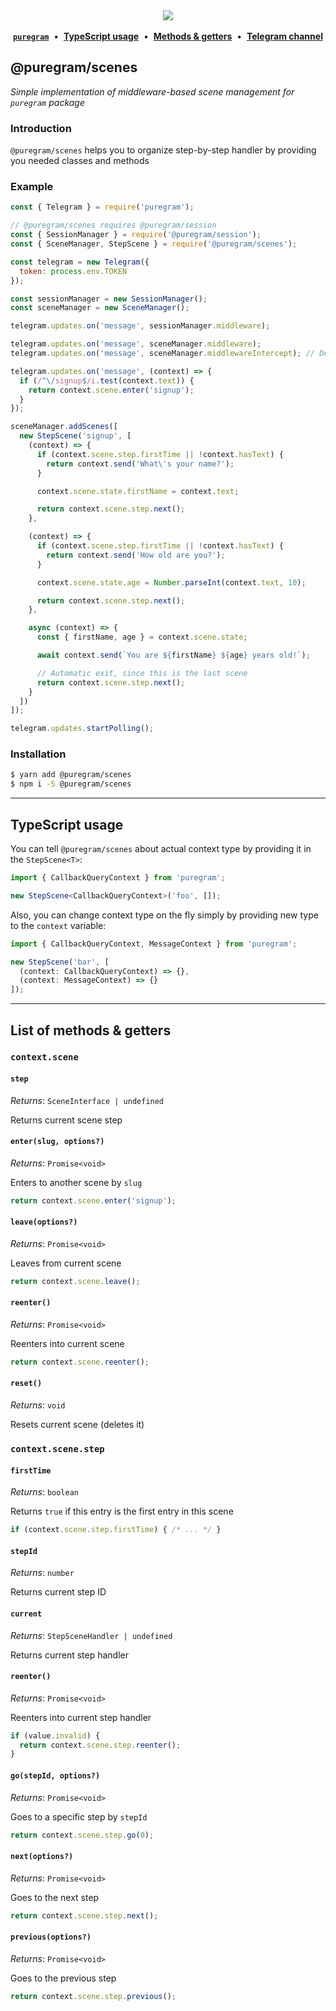 <div align='center'>
  <img src='https://i.imgur.com/ZzjmE8i.png' />
</div>

<br />

<div align='center'>
  <a href='https://github.com/nitreojs/puregram'><b><code>puregram</code></b></a>
  <span>&nbsp;•&nbsp;</span>
  <a href='#typescript-usage'><b>TypeScript usage</b></a>
  <span>&nbsp;•&nbsp;</span>
  <a href='#list-of-methods--getters'><b>Methods & getters</b></a>
  <span>&nbsp;•&nbsp;</span>
  <a href='https://t.me/puregram'><b>Telegram channel</b></a>
</div>

## @puregram/scenes

_Simple implementation of middleware-based scene management for `puregram` package_

### Introduction

`@puregram/scenes` helps you to organize step-by-step handler by providing you needed classes and methods

### Example
```js
const { Telegram } = require('puregram');

// @puregram/scenes requires @puregram/session
const { SessionManager } = require('@puregram/session');
const { SceneManager, StepScene } = require('@puregram/scenes');

const telegram = new Telegram({
  token: process.env.TOKEN
});

const sessionManager = new SessionManager();
const sceneManager = new SceneManager();

telegram.updates.on('message', sessionManager.middleware);

telegram.updates.on('message', sceneManager.middleware);
telegram.updates.on('message', sceneManager.middlewareIntercept); // Default scene entry handler

telegram.updates.on('message', (context) => {
  if (/^\/signup$/i.test(context.text)) {
    return context.scene.enter('signup');
  }
});

sceneManager.addScenes([
  new StepScene('signup', [
    (context) => {
      if (context.scene.step.firstTime || !context.hasText) {
        return context.send('What\'s your name?');
      }

      context.scene.state.firstName = context.text;

      return context.scene.step.next();
    },

    (context) => {
      if (context.scene.step.firstTime || !context.hasText) {
        return context.send('How old are you?');
      }

      context.scene.state.age = Number.parseInt(context.text, 10);

      return context.scene.step.next();
    },

    async (context) => {
      const { firstName, age } = context.scene.state;

      await context.send(`You are ${firstName} ${age} years old!`);

      // Automatic exit, since this is the last scene
      return context.scene.step.next();
    }
  ])
]);

telegram.updates.startPolling();
```

### Installation

```sh
$ yarn add @puregram/scenes
$ npm i -S @puregram/scenes
```

---

## TypeScript usage

You can tell `@puregram/scenes` about actual context type by providing it in the `StepScene<T>`:

```ts
import { CallbackQueryContext } from 'puregram';

new StepScene<CallbackQueryContext>('foo', []);
```

Also, you can change context type on the fly simply by providing new type to the `context` variable:

```ts
import { CallbackQueryContext, MessageContext } from 'puregram';

new StepScene('bar', [
  (context: CallbackQueryContext) => {},
  (context: MessageContext) => {}
]);
```

---

## List of methods & getters

### `context.scene`

#### `step`

_Returns_: `SceneInterface | undefined`

Returns current scene step

#### `enter(slug, options?)`

_Returns_: `Promise<void>`

Enters to another scene by `slug`

```js
return context.scene.enter('signup');
```

#### `leave(options?)`

_Returns_: `Promise<void>`

Leaves from current scene

```js
return context.scene.leave();
```

#### `reenter()`

_Returns_: `Promise<void>`

Reenters into current scene

```js
return context.scene.reenter();
```

#### `reset()`

_Returns_: `void`

Resets current scene (deletes it)

### `context.scene.step`

#### `firstTime`

_Returns_: `boolean`

Returns `true` if this entry is the first entry in this scene

```js
if (context.scene.step.firstTime) { /* ... */ }
```

#### `stepId`

_Returns_: `number`

Returns current step ID

#### `current`

_Returns_: `StepSceneHandler | undefined`

Returns current step handler

#### `reenter()`

_Returns_: `Promise<void>`

Reenters into current step handler

```js
if (value.invalid) {
  return context.scene.step.reenter();
}
```

#### `go(stepId, options?)`

_Returns_: `Promise<void>`

Goes to a specific step by `stepId`

```js
return context.scene.step.go(0);
```

#### `next(options?)`

_Returns_: `Promise<void>`

Goes to the next step

```js
return context.scene.step.next();
```

#### `previous(options?)`

_Returns_: `Promise<void>`

Goes to the previous step

```js
return context.scene.step.previous();
```
